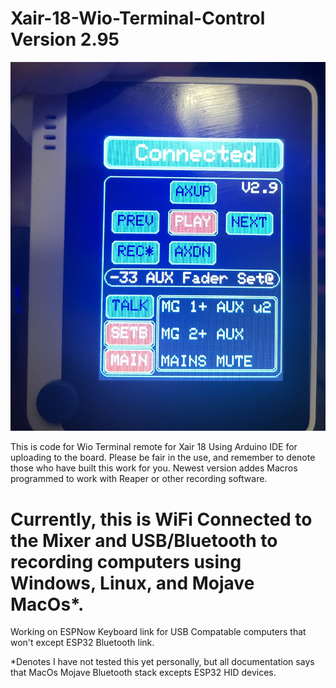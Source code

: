 # Xair-18-Wio-Terminal-Control Version 2.95
![Image of Yaktocat](https://github.com/thecharacterg/Xair-18-Wio-Terminal-Control/blob/main/70BF4BE0-1F87-44F6-BAC0-F32D6AD6B8F1.jpeg)

This is code for Wio Terminal remote for Xair 18
Using Arduino IDE for uploading to the board.
Please be fair in the use, and remember to denote those who have built this work for you.
Newest version addes Macros programmed to work with Reaper or other recording software.
# Currently, this is WiFi Connected to the Mixer and USB/Bluetooth to recording computers using Windows, Linux, and Mojave MacOs*.
Working on ESPNow Keyboard link for USB Compatable computers that won't except ESP32 Bluetooth link.

 *Denotes I have not tested this yet personally, but all documentation says that MacOs Mojave Bluetooth stack excepts ESP32 HID devices.
